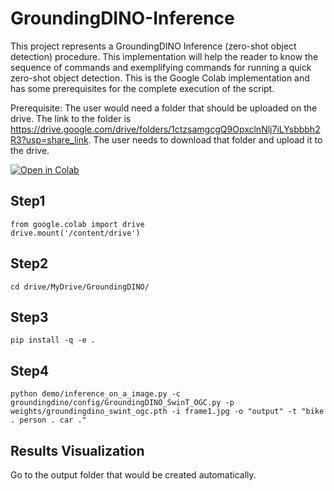 # GroundingDINO-Inference
This project represents a GroundingDINO Inference (zero-shot object detection) procedure. This implementation will help the reader to know the sequence of commands and exemplifying commands for running a quick zero-shot object detection. This is the Google Colab implementation and has some prerequisites for the complete execution of the script. 

Prerequisite:
The user would need a folder that should be uploaded on the drive. The link to the folder is https://drive.google.com/drive/folders/1ctzsamgcgQ9OpxclnNlj7iLYsbbbh2R3?usp=share_link. The user needs to download that folder and upload it to the drive.

[![Open in Colab](https://colab.research.google.com/assets/colab-badge.svg)](https://colab.research.google.com/drive/1kX1IeVrwA9J97lN1MqsFF_afambuinv8#scrollTo=4dEL6xotpB_A)

## Step1

    from google.colab import drive
    drive.mount('/content/drive')

## Step2

    cd drive/MyDrive/GroundingDINO/

## Step3

    pip install -q -e .
    
 ## Step4
 
    python demo/inference_on_a_image.py -c groundingdino/config/GroundingDINO_SwinT_OGC.py -p weights/groundingdino_swint_ogc.pth -i frame1.jpg -o "output" -t "bike . person . car ." 

## Results Visualization

Go to the output folder that would be created automatically.
   
